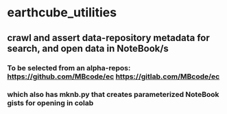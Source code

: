 # earthcube_utilities
## crawl and assert data-repository metadata for search, and open data in NoteBook/s
### To be selected from an alpha-repos: https://github.com/MBcode/ec https://gitlab.com/MBcode/ec 
### which also has mknb.py that creates parameterized NoteBook gists for opening in colab

